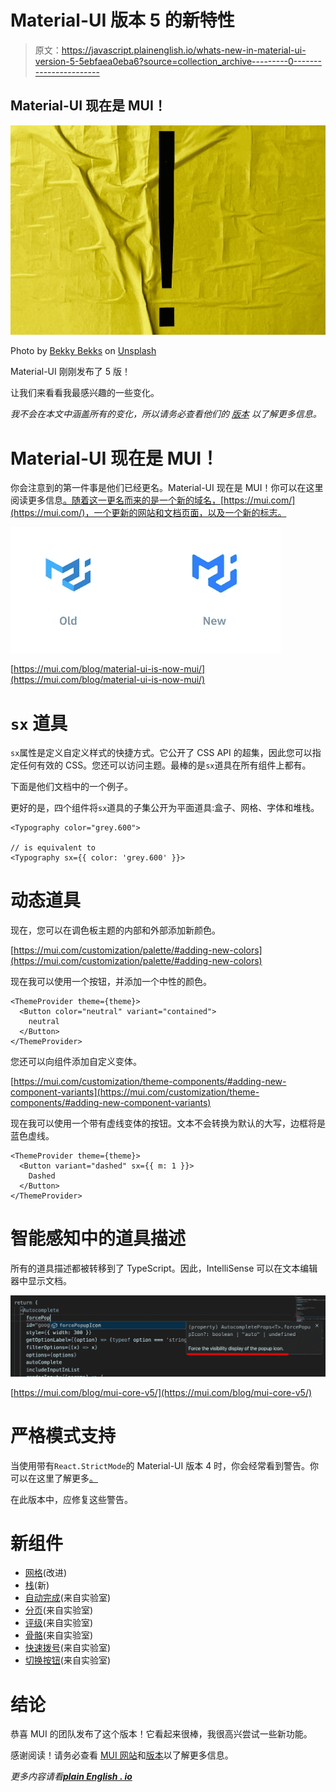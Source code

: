 # Material-UI 版本 5 的新特性

> 原文：<https://javascript.plainenglish.io/whats-new-in-material-ui-version-5-5ebfaea0eba6?source=collection_archive---------0----------------------->

## Material-UI 现在是 MUI！

![](img/a253a4c7db91f0fa10fc44f227eed390.png)

Photo by [Bekky Bekks](https://unsplash.com/@bekkybekks?utm_source=medium&utm_medium=referral) on [Unsplash](https://unsplash.com?utm_source=medium&utm_medium=referral)

Material-UI 刚刚发布了 5 版！

让我们来看看我最感兴趣的一些变化。

*我不会在本文中涵盖所有的变化，所以请务必查看他们的* [*版本*](https://mui.com/blog/mui-core-v5/) *以了解更多信息。*

# Material-UI 现在是 MUI！

你会注意到的第一件事是他们已经更名。Material-UI 现在是 MUI！你可以在这里阅读更多信息[。随着这一更名而来的是一个新的域名，](https://mui.com/blog/material-ui-is-now-mui/)[https://mui.com/](https://mui.com/)，一个更新的网站和文档页面，以及一个新的标志。

![](img/f2baab013d28498bc3dc25e22f07d2e3.png)

[https://mui.com/blog/material-ui-is-now-mui/](https://mui.com/blog/material-ui-is-now-mui/)

# `sx` 道具

`sx`属性是定义自定义样式的快捷方式。它公开了 CSS API 的超集，因此您可以指定任何有效的 CSS。您还可以访问主题。最棒的是`sx`道具在所有组件上都有。

下面是他们文档中的一个例子。

更好的是，四个组件将`sx`道具的子集公开为平面道具:盒子、网格、字体和堆栈。

```
<Typography color="grey.600">

// is equivalent to
<Typography sx={{ color: 'grey.600' }}>
```

# 动态道具

现在，您可以在调色板主题的内部和外部添加新颜色。

[https://mui.com/customization/palette/#adding-new-colors](https://mui.com/customization/palette/#adding-new-colors)

现在我可以使用一个按钮，并添加一个中性的颜色。

```
<ThemeProvider theme={theme}>
  <Button color="neutral" variant="contained">
    neutral
  </Button>
</ThemeProvider>
```

您还可以向组件添加自定义变体。

[https://mui.com/customization/theme-components/#adding-new-component-variants](https://mui.com/customization/theme-components/#adding-new-component-variants)

现在我可以使用一个带有虚线变体的按钮。文本不会转换为默认的大写，边框将是蓝色虚线。

```
<ThemeProvider theme={theme}>
  <Button variant="dashed" sx={{ m: 1 }}>
    Dashed
  </Button>
</ThemeProvider>
```

# 智能感知中的道具描述

所有的道具描述都被转移到了 TypeScript。因此，IntelliSense 可以在文本编辑器中显示文档。

![](img/91ea440bf39603406ffe53de82f4ced9.png)

[https://mui.com/blog/mui-core-v5/](https://mui.com/blog/mui-core-v5/)

# 严格模式支持

当使用带有`React.StrictMode`的 Material-UI 版本 4 时，你会经常看到警告。你可以在这里了解更多[。](https://github.com/mui-org/material-ui/issues/13394)

在此版本中，应修复这些警告。

# 新组件

*   [网格](https://mui.com/components/grid/)(改进)
*   [栈](https://mui.com/components/stack/)(新)
*   [自动完成](https://mui.com/components/autocomplete/)(来自实验室)
*   [分页](https://mui.com/components/pagination/)(来自实验室)
*   [评级](https://mui.com/components/rating/)(来自实验室)
*   [骨骼](https://mui.com/components/skeleton/)(来自实验室)
*   [快速拨号](https://mui.com/components/speed-dial/)(来自实验室)
*   [切换按钮](https://mui.com/components/toggle-button/)(来自实验室)

# 结论

恭喜 MUI 的团队发布了这个版本！它看起来很棒，我很高兴尝试一些新功能。

感谢阅读！请务必查看 [MUI 网站](https://mui.com/)和[版本](https://mui.com/blog/mui-core-v5/)以了解更多信息。

*更多内容请看*[***plain English . io***](http://plainenglish.io/)